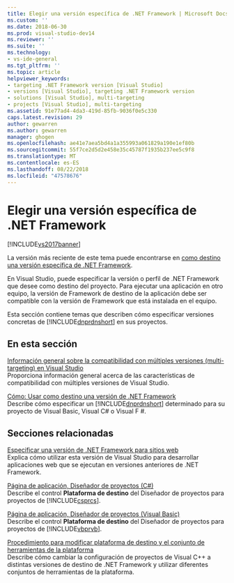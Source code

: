 ```yaml
---
title: Elegir una versión específica de .NET Framework | Microsoft Docs
ms.custom: ''
ms.date: 2018-06-30
ms.prod: visual-studio-dev14
ms.reviewer: ''
ms.suite: ''
ms.technology:
- vs-ide-general
ms.tgt_pltfrm: ''
ms.topic: article
helpviewer_keywords:
- targeting .NET Framework version [Visual Studio]
- versions [Visual Studio], targeting .NET Framework version
- solutions [Visual Studio], multi-targeting
- projects [Visual Studio], multi-targeting
ms.assetid: 91e77ad4-4da3-419d-85fb-9036f0e5c330
caps.latest.revision: 29
author: gewarren
ms.author: gewarren
manager: ghogen
ms.openlocfilehash: ae41e7aea5bd4a1a355993a061829a190e1ef80b
ms.sourcegitcommit: 55f7ce2d5d2e458e35c45787f1935b237ee5c9f8
ms.translationtype: MT
ms.contentlocale: es-ES
ms.lasthandoff: 08/22/2018
ms.locfileid: "47578676"
---
```

# <a name="targeting-a-specific-net-framework-version"></a>Elegir una versión específica de .NET Framework
[!INCLUDE[vs2017banner](../includes/vs2017banner.md)]

La versión más reciente de este tema puede encontrarse en [como destino una versión específica de .NET Framework](https://docs.microsoft.com/visualstudio/ide/targeting-a-specific-dotnet-framework-version).  
  
En Visual Studio, puede especificar la versión o perfil de .NET Framework que desee como destino del proyecto. Para ejecutar una aplicación en otro equipo, la versión de Framework de destino de la aplicación debe ser compatible con la versión de Framework que está instalada en el equipo.  
  
 Esta sección contiene temas que describen cómo especificar versiones concretas de [!INCLUDE[dnprdnshort](../includes/dnprdnshort-md.md)] en sus proyectos.  
  
## <a name="in-this-section"></a>En esta sección  
 [Información general sobre la compatibilidad con múltiples versiones (multi-targeting) en Visual Studio](../ide/visual-studio-multi-targeting-overview.md)  
 Proporciona información general acerca de las características de compatibilidad con múltiples versiones de Visual Studio.  
  
 [Cómo: Usar como destino una versión de .NET Framework](../ide/how-to-target-a-version-of-the-dotnet-framework.md)  
 Describe cómo especificar un [!INCLUDE[dnprdnshort](../includes/dnprdnshort-md.md)] determinado para su proyecto de Visual Basic, Visual C# o Visual F #.  
  
## <a name="related-sections"></a>Secciones relacionadas  
 [Especificar una versión de .NET Framework para sitios web](http://msdn.microsoft.com/library/8b8145a9-62f6-4fc4-8a83-47b0487cbe76)  
 Explica cómo utilizar esta versión de Visual Studio para desarrollar aplicaciones web que se ejecutan en versiones anteriores de .NET Framework.  
  
 [Página de aplicación, Diseñador de proyectos (C#)](../ide/reference/application-page-project-designer-csharp.md)  
 Describe el control **Plataforma de destino** del Diseñador de proyectos para proyectos de [!INCLUDE[csprcs](../includes/csprcs-md.md)].  
  
 [Página de aplicación, Diseñador de proyectos (Visual Basic)](../ide/reference/application-page-project-designer-visual-basic.md)  
 Describe el control **Plataforma de destino** del Diseñador de proyectos para proyectos de [!INCLUDE[vbprvb](../includes/vbprvb-md.md)].  
  
 [Procedimiento para modificar plataforma de destino y el conjunto de herramientas de la plataforma](http://msdn.microsoft.com/library/031b1d54-e6e1-4da7-9868-3e75a87d9ffe)  
 Describe cómo cambiar la configuración de proyectos de Visual C++ a distintas versiones de destino de .NET Framework y utilizar diferentes conjuntos de herramientas de la plataforma.



